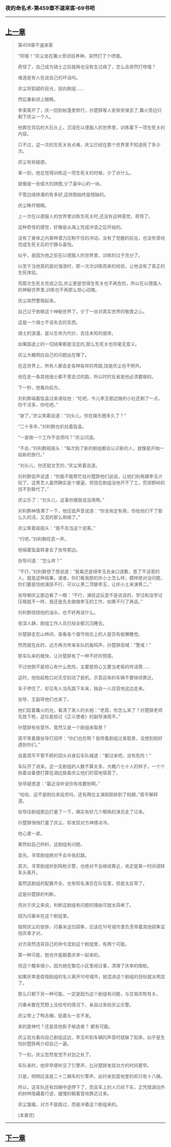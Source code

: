 ### 夜的命名术-第459章不速来客-69书吧

--------
[上一章](./843d36ca7dbd1d8754a79c09a60f97ad.md)
--------


>
>
>
>第459章不速来客
>
>“阿嚏！”庆尘坐在篝火旁闭目养神，突然打了个喷嚏。
>
>奇怪了，自己成为骑士之后就再也没有生过病了，怎么会突然打喷嚏？
>
>难道是有人在说自己的坏话吗。
>
>庆尘将狐疑的目光，投向剧组……
>
>然后重新闭上眼睛。
>
>李束离开了，庆一回到帐篷里修行，孙楚辞等人安排安保去了,篝火旁边只剩下庆尘一个人。
>
>他靠在背后的大石头上，沉浸在以德服人的世界里，训练着下一项生死关的内容。
>
>只不过，这一次的生死关有点难，庆尘已经在那个世界里不知道死了多少次。
>
>庆尘有些疑惑。
>
>某一刻，他总觉得训练这一项生死关的时候，少了点什么。
>
>就像是一张偌大的拼图,少了最中心的一块。
>
>不管边缘拼凑的有多好,这拼图始终是残缺的。
>
>庆尘睁开眼睛。
>
>上一次在以德服人的世界里训练生死关时,还没有这种感觉，奇怪了。
>
>这种奇怪的感觉，好像是从海上完成冲浪之后开始的。
>
>没有了身体之内某种潜力压制不住的冲动，没有了觉醒的前兆，也没有曾经完成生死关后的宁静与喜悦。
>
>似乎，是因为他之前在以德服人的世界里，训练的过于充分了。
>
>以至于当他真的面对海浪时，那一次次训练而来的经验，让他没有了真正的生死体验。
>
>而那次生死关完成之后,庆尘更是觉得生死关也不再危险，所以在以德服人的神秘世界里,训练也不再那么惊心动魄。
>
>庆尘突然警惕起来。
>
>自己过于依赖这个神秘世界了，少了一丝对真实世界的敬畏之心。
>
>这是一个骑士不该失去的东西。
>
>骑士的浪漫，是以生命为代价，去往未知的彼岸。
>
>如果路途上的一切结果都是注定的,那么生死关也将毫无意义。
>
>庆尘大概明白自己的问题出在哪了。
>
>在这世界上，所有人都会走各种各样的弯路,饶是庆尘也不例外。
>
>他在走一条其他骑士都不曾走过的路，所以时时反省是他必须要做的。
>
>下一秒，他看向前方。
>
>刘利群端着饭盒过来递给他：“吃吧，今儿李玉那边做的小灶还剩了一点，你干活多，你吃吧。”
>
>“谢了，”庆尘笑着说道：“刘头儿，你在娱乐圈多久了？”
>
>“二十多年，”刘利群也扒拉着饭盒。
>
>“一直做一个工作不会烦吗？”庆尘问道。
>
>“不会，”刘利群摇摇头：“每次到了新的剧组都会认识新的人，就像是开始一段新的旅行。”
>
>“刘头儿，你还挺文艺的，”庆尘笑着说道。
>
>刘利群低声说道：“你能不能帮忙给孙楚辞他们说说，让他们别再跟李玉计较了。这男艺人虽然确实是个傻逼，但现在剧组没他开不了工，荒郊野岭的找不到替代了。”
>
>庆尘乐了：“刘头儿，这事你跟我说没用啊。”
>
>刘利群神情滞了一下，他压低声音说道：“你说肯定有用，你给他们干了那么久的活，又混的那么熟络了。”
>
>庆尘笑着摇摇头：“我不去当这个说客。”
>
>“行吧，”刘利群叹息一声。
>
>他端着饭盒转身去了张导那边。
>
>张导问道：“怎么样？”
>
>“不行，”刘利群想了想说道：“我看还是得李玉去亲口道歉，惹了不该惹的人，就是这种结果。或者，你们看我那的庆小土怎么样，模样绝对没问题，你们要是怕他演技不行，可以让男二顶替李玉，让庆小土来演男二。”
>
>张导朝庆尘那边看了一眼：“不行，演技这玩意不是说说的，学过和没学过压根就不一样，我还是先去做做李玉的工作，如果不行了再说。”
>
>刘利群挠挠他的油头，也不好再说什么。
>
>夜深人静，剧组工作人员已经全都沉沉睡去。
>
>孙楚辞走在山林间，查看各个值守岗位上的人是否有偷懒睡觉。
>
>然而就在此时，远方再次传来车队的轰鸣声，孙楚辞高喊：“警戒！”
>
>那车队来的极快，让孙楚辞有了一种不好的预感。
>
>不过他倒不是担心有什么危险，主要是担心又要当老板的传话筒……
>
>这时，他抬起枪口对天空扣动了扳机，示意迎来的车辆不要继续靠近。
>
>车子停住了，却见有人当先跳下车来，独自一人往营地这边走来。
>
>张导、王副导他们也来了。
>
>他们趁着篝火的光，看清了来人的长相：“老周，你怎么来了？孙楚辞老师先放下枪，这位是拍过《正义使者》的副导演周平。”
>
>孙楚辞有些意外，竟然又是一个剧组来取景？
>
>周平笑着跟张导打招呼：“你们也在啊？我带着剧组过来取景，没想到刚好遇到你们。”
>
>说着周平不管不顾的回头对身后车队喊道：“都过来吧，没有危险！”
>
>车队开了进来，这一支剧组的人数不算太多，大概六七十人的样子，一个个抬着设备便打算在湖边挨着庆尘他们的营地宿营了。
>
>张导疑惑道：“最近没听说你有戏要拍啊。”
>
>“哈哈，这不是刚拉来投资吗，还有两位主演刚刚排到了档期，”周平解释道。
>
>张导往剧组那边打量了一下，确实有好几个眼熟的演员走了过来。
>
>孙楚辞悄悄打量了庆尘，却发现对方神情冰冷。
>
>他心里一紧。
>
>果然如自己所料，这剧组有问题。
>
>首先，寻常剧组绝对不会半夜赶路。
>
>其次，寻常剧组听到鸣枪示警，也绝对不会继续靠近，肯定是第一时间调转车头离开。
>
>虽然这剧组的配置齐全，也有知名演员在队伍里，但是太反常了。
>
>这是孙楚辞的判断。
>
>而对于庆尘来说，判断这剧组有问题的理由可就太简单了。
>
>因为闫春米在这个剧组里。
>
>按照庆尘的安排，闫春米这位鹞隼，应该在10号城市里负责带着其他鹞隼监视庆幸才对。
>
>对方突然违背自己的命令混到这个剧组里，有两个可能。
>
>第一种可能，她也许是跟着庆幸一起来的。
>
>但这个概率很小，因为她在繁花小区里闹过事，清理了庆幸的暗桩。
>
>如果庆幸是假借剧组的名义离开10号城市，她混进这个剧组的目标就太明显了。
>
>那么只剩下另一种可能，一定是因为这个剧组有问题，与交易庆牧有关。
>
>闫春米要在荒野上没信号的情况下，亲自过来给庆尘示警。
>
>庆尘带上了鸭舌帽，低着头一言不发。
>
>来的是神代？还是其他影子候选者？
>都有可能。
>
>庆尘目光看向自己剧组这边，李玉听到车辆的声音时就躲了起来，似乎是生怕孙楚辞再介绍自己一遍。
>
>下一刻，庆尘忽然发觉不对劲之处了。
>
>车队来时，他早早便听见了引擎声，比孙楚辞发现对方的时间更早。
>
>只是，明明应该是二十二辆车的引擎声，此时来到营地里的却只有十八辆。
>
>所以，这车队还有四辆中途停下了，而且车上的人已经下车，正凭借湖泊外的树林隐藏着行迹，缓慢的朝着营地靠近过来。
>
>庆尘皱眉，对方不是路过，而是冲着这个剧组来的。
>
>(本章完)
>
>

--------
[下一章](./dfc71150b001bf8c473d72c3058b8351.md)
--------
